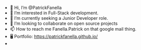 - 👋 Hi, I’m @PatrickFanella
- 👀 I’m interested in Full-Stack development.
- 🌱 I’m currently seeking a Junior Developer role.
- 💞️ I’m looking to collaborate on open source projects
- 📫 How to reach me Fanella.Patrick on that google mail thing.
- 🖥️ Portfolio: https://patrickfanella.github.io/
- 
